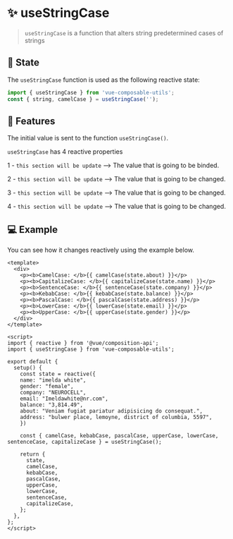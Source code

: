 # :sparkles: useStringCase

> `useStringCase` is a function that alters string predetermined cases of strings

## :convenience_store: State

The `useStringCase` function is used as the following reactive state:

```js
import { useStringCase } from 'vue-composable-utils';
const { string, camelCase } = useStringCase('');
```

## :rocket: Features

The initial value is sent to the function `useStringCase()`.

`useStringCase` has 4 reactive properties

1 - `this section will be update` --> The value that is going to be binded.

2 - `this section will be update` --> The value that is going to be changed.

3 - `this section will be update` --> The value that is going to be changed.

4 - `this section will be update` --> The value that is going to be changed.

## :computer: Example

You can see how it changes reactively using the example below.

<CaseComponent />

```vue
<template>
  <div>
    <p><b>CamelCase: </b>{{ camelCase(state.about) }}</p>
    <p><b>CapitalizeCase: </b>{{ capitalizeCase(state.name) }}</p>
    <p><b>SentenceCase: </b>{{ sentenceCase(state.company) }}</p>
    <p><b>KebabCase: </b>{{ kebabCase(state.balance) }}</p>
    <p><b>PascalCase: </b>{{ pascalCase(state.address) }}</p>
    <p><b>LowerCase: </b>{{ lowerCase(state.email) }}</p>
    <p><b>UpperCase: </b>{{ upperCase(state.gender) }}</p>
  </div>
</template>

<script>
import { reactive } from '@vue/composition-api';
import { useStringCase } from 'vue-composable-utils';

export default {
  setup() {
    const state = reactive({
    name: "imelda white",
    gender: "female",
    company: "NEUROCELL",
    email: "Imeldawhite@nr.com",
    balance: "3,814.49",
    about: "Veniam fugiat pariatur adipisicing do consequat.",
    address: "bulwer place, lemoyne, district of columbia, 5597",
    })

    const { camelCase, kebabCase, pascalCase, upperCase, lowerCase, sentenceCase, capitalizeCase } = useStringCase();

    return {
      state,
      camelCase,
      kebabCase,
      pascalCase,
      upperCase,
      lowerCase,
      sentenceCase,
      capitalizeCase,
    };
  },
};
</script>
```

<ToggleDarkMode/>
